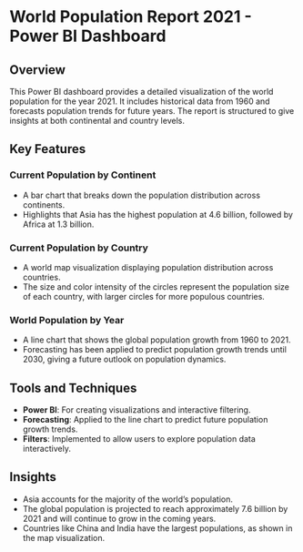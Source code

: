# World Population Report 2021 - Power BI Dashboard

## Overview

This Power BI dashboard provides a detailed visualization of the world population for the year 2021. It includes historical data from 1960 and forecasts population trends for future years. The report is structured to give insights at both continental and country levels.

## Key Features

### Current Population by Continent
- A bar chart that breaks down the population distribution across continents.
- Highlights that Asia has the highest population at 4.6 billion, followed by Africa at 1.3 billion.

### Current Population by Country
- A world map visualization displaying population distribution across countries.
- The size and color intensity of the circles represent the population size of each country, with larger circles for more populous countries.

### World Population by Year
- A line chart that shows the global population growth from 1960 to 2021.
- Forecasting has been applied to predict population growth trends until 2030, giving a future outlook on population dynamics.

## Tools and Techniques

- **Power BI**: For creating visualizations and interactive filtering.
- **Forecasting**: Applied to the line chart to predict future population growth trends.
- **Filters**: Implemented to allow users to explore population data interactively.

## Insights

- Asia accounts for the majority of the world’s population.
- The global population is projected to reach approximately 7.6 billion by 2021 and will continue to grow in the coming years.
- Countries like China and India have the largest populations, as shown in the map visualization.

